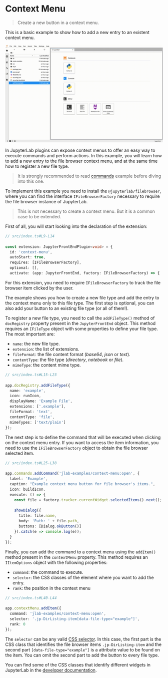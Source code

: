 # Context Menu

> Create a new button in a context menu.

This is a basic example to show how to add a new entry to an existent context menu.

![context menu example](preview.gif)

In JupyterLab plugins can expose context menus to offer an easy way to execute commands and perform actions. In this example, you will learn how to add a new entry to the file browser context menu, and at the same time how to register a new file type.

> It is strongly recommended to read [commands](https://github.com/jupyterlab/extension-examples/tree/master/commands) example before diving into this one.

To implement this example you need to install the `@jupyterlab/filebrowser`, where you can find the interface `IFileBrowserFactory` necessary to require the file browser instance of JupyterLab.

> This is not necessary to create a context menu. But it is a common case to be extended.

First of all, you will start looking into the declaration of the extension:

<!-- prettier-ignore-start -->
```ts
// src/index.ts#L9-L14

const extension: JupyterFrontEndPlugin<void> = {
  id: 'context-menu',
  autoStart: true,
  requires: [IFileBrowserFactory],
  optional: [],
  activate: (app: JupyterFrontEnd, factory: IFileBrowserFactory) => {
```
<!-- prettier-ignore-end -->

For this extension, you need to require `IFileBrowserFactory` to track the file browser item clicked by the user.

The example shows you how to create a new file type and add the entry to the context menu only to this file type. The first step is optional, you can also add your button to an existing file type (or all of them!).

To register a new file type, you need to call the `addFileType()` method of `docRegistry` property present in the `JupyterFrontEnd` object. This method requires an `IFileType` object with some properties to define your file type. The most important are:

- `name`: the new file type.
- `extension`: the list of extensions.
- `fileFormat`: the file content format (_base64_, _json_ or _text_).
- `contentType`: the file type (_directory_, _notebook_ or _file_).
- `mimeType`: the content mime type.

<!-- prettier-ignore-start -->
```ts
// src/index.ts#L15-L23

app.docRegistry.addFileType({
  name: 'example',
  icon: runIcon,
  displayName: 'Example File',
  extensions: ['.example'],
  fileFormat: 'text',
  contentType: 'file',
  mimeTypes: ['text/plain']
});
```
<!-- prettier-ignore-end -->

The next step is to define the command that will be executed when clicking on the context menu entry. If you want to access the item information, you need to use the `IFileBrowserFactory` object to obtain the file browser selected item.

<!-- prettier-ignore-start -->
```ts
// src/index.ts#L25-L38

app.commands.addCommand('jlab-examples/context-menu:open', {
  label: 'Example',
  caption: "Example context menu button for file browser's items.",
  icon: buildIcon,
  execute: () => {
    const file = factory.tracker.currentWidget.selectedItems().next();

    showDialog({
      title: file.name,
      body: 'Path: ' + file.path,
      buttons: [Dialog.okButton()]
    }).catch(e => console.log(e));
  }
});
```
<!-- prettier-ignore-end -->

Finally, you can add the command to a context menu using the `addItem()` method present in the `contextMenu` property. This method requires an `IItemOptions` object with the following properties:

- `command`: the command to execute.
- `selector`: the CSS classes of the element where you want to add the entry.
- `rank`: the position in the context menu

<!-- prettier-ignore-start -->
```ts
// src/index.ts#L40-L44

app.contextMenu.addItem({
  command: 'jlab-examples/context-menu:open',
  selector: '.jp-DirListing-item[data-file-type="example"]',
  rank: 0
});
```
<!-- prettier-ignore-end -->

The `selector` can be any valid [CSS selector](https://developer.mozilla.org/en-US/docs/Web/CSS/CSS_Selectors). In this case, the first part is the CSS class that identifies the file browser items `.jp-DirListing-item` and the second part `[data-file-type="example"]` is a attribute value to be found on the item. You can omit the second part to add the button to every file type.

You can find some of the CSS classes that identify different widgets in JupyterLab in the [developer documentation](https://jupyterlab.readthedocs.io/en/stable/developer/css.html#commonly-used-css-selectors).
